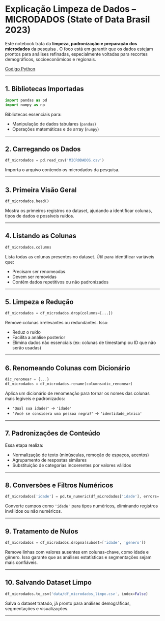 

#  Explicação Limpeza de Dados – MICRODADOS (State of Data Brasil 2023)

Este notebook trata da **limpeza, padronização e preparação dos microdados** da pesquisa . O foco está em garantir que os dados estejam prontos para análises refinadas, especialmente voltadas para recortes demográficos, socioeconômicos e regionais.

[Codigo Python](LimpezaMICRODADOS.ipynb)

---

##  1. Bibliotecas Importadas

```python
import pandas as pd
import numpy as np
```

Bibliotecas essenciais para:
- Manipulação de dados tabulares (`pandas`)
- Operações matemáticas e de array (`numpy`)

---

##  2. Carregando os Dados

```python
df_microdados = pd.read_csv('MICRODADOS.csv')
```

Importa o arquivo contendo os microdados da pesquisa.

---

##  3. Primeira Visão Geral

```python
df_microdados.head()
```

Mostra os primeiros registros do dataset, ajudando a identificar colunas, tipos de dados e possíveis ruídos.

---

##  4. Listando as Colunas

```python
df_microdados.columns
```

Lista todas as colunas presentes no dataset. Útil para identificar variáveis que:
- Precisam ser renomeadas
- Devem ser removidas
- Contêm dados repetitivos ou não padronizados

---

##  5. Limpeza e Redução

```python
df_microdados = df_microdados.drop(columns=[...])
```

Remove colunas irrelevantes ou redundantes. Isso:
- Reduz o ruído
- Facilita a análise posterior
- Elimina dados não essenciais (ex: colunas de timestamp ou ID que não serão usadas)

---

##  6. Renomeando Colunas com Dicionário

```python
dic_renomear = {...}
df_microdados = df_microdados.rename(columns=dic_renomear)
```

Aplica um dicionário de renomeação para tornar os nomes das colunas mais legíveis e padronizados:
- `'Qual sua idade?'` → `'idade'`
- `'Você se considera uma pessoa negra?'` → `'identidade_etnica'`

---

## 7. Padronizações de Conteúdo

Essa etapa realiza:
- Normalização de texto (minúsculas, remoção de espaços, acentos)
- Agrupamento de respostas similares
- Substituição de categorias incoerentes por valores válidos

---

##  8. Conversões e Filtros Numéricos

```python
df_microdados['idade'] = pd.to_numeric(df_microdados['idade'], errors='coerce')
```

Converte campos como `'idade'` para tipos numéricos, eliminando registros inválidos ou não numéricos.

---

##  9. Tratamento de Nulos

```python
df_microdados = df_microdados.dropna(subset=['idade', 'genero'])
```

Remove linhas com valores ausentes em colunas-chave, como idade e gênero. Isso garante que as análises estatísticas e segmentações sejam mais confiáveis.

---

##  10. Salvando Dataset Limpo

```python
df_microdados.to_csv('data/df_microdados_limpo.csv', index=False)
```

Salva o dataset tratado, já pronto para análises demográficas, segmentações e visualizações.

---
